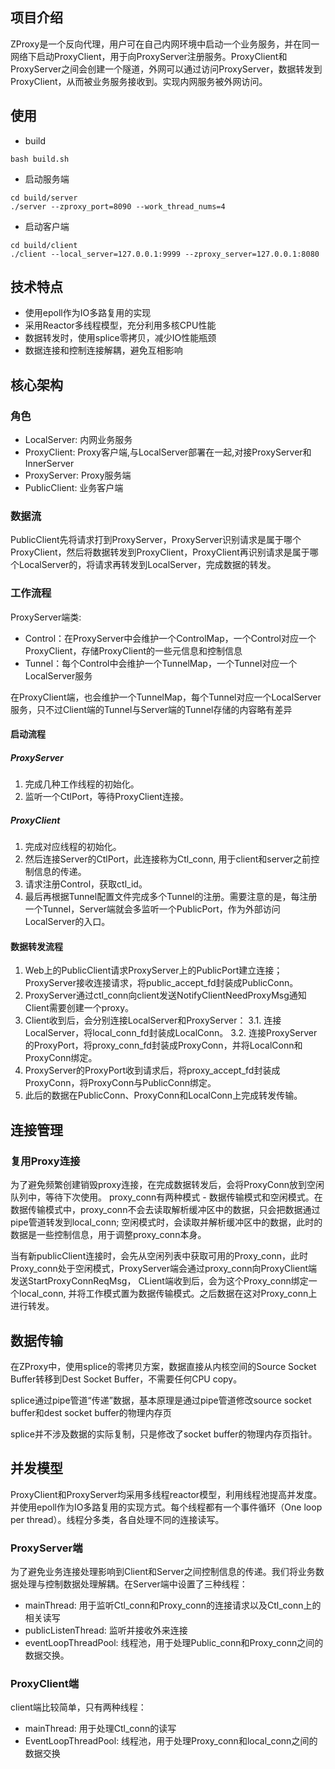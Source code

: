 ## 项目介绍
ZProxy是一个反向代理，用户可在自己内网环境中启动一个业务服务，并在同一网络下启动ProxyClient，用于向ProxyServer注册服务。ProxyClient和ProxyServer之间会创建一个隧道，外网可以通过访问ProxyServer，数据转发到ProxyClient，从而被业务服务接收到。实现内网服务被外网访问。

## 使用
- build
```
bash build.sh
```
- 启动服务端
```
cd build/server
./server --zproxy_port=8090 --work_thread_nums=4
```
- 启动客户端
```
cd build/client
./client --local_server=127.0.0.1:9999 --zproxy_server=127.0.0.1:8080
```
## 技术特点

- 使用epoll作为IO多路复用的实现
- 采用Reactor多线程模型，充分利用多核CPU性能
- 数据转发时，使用splice零拷贝，减少IO性能瓶颈
- 数据连接和控制连接解耦，避免互相影响


## 核心架构
### 角色
- LocalServer: 内网业务服务
- ProxyClient: Proxy客户端,与LocalServer部署在一起,对接ProxyServer和InnerServer
- ProxyServer: Proxy服务端
- PublicClient: 业务客户端

### 数据流
PublicClient先将请求打到ProxyServer，ProxyServer识别请求是属于哪个ProxyClient，然后将数据转发到ProxyClient，ProxyClient再识别请求是属于哪个LocalServer的，将请求再转发到LocalServer，完成数据的转发。



### 工作流程

ProxyServer端类:

- Control：在ProxyServer中会维护一个ControlMap，一个Control对应一个ProxyClient，存储ProxyClient的一些元信息和控制信息
- Tunnel：每个Control中会维护一个TunnelMap，一个Tunnel对应一个LocalServer服务

在ProxyClient端，也会维护一个TunnelMap，每个Tunnel对应一个LocalServer服务，只不过Client端的Tunnel与Server端的Tunnel存储的内容略有差异

#### 启动流程
##### ProxyServer
1. 完成几种工作线程的初始化。
2. 监听一个CtlPort，等待ProxyClient连接。

##### ProxyClient
1. 完成对应线程的初始化。
2. 然后连接Server的CtlPort，此连接称为Ctl_conn, 用于client和server之前控制信息的传递。
3. 请求注册Control，获取ctl_id。
4. 最后再根据Tunnel配置文件完成多个Tunnel的注册。需要注意的是，每注册一个Tunnel，Server端就会多监听一个PublicPort，作为外部访问LocalServer的入口。

#### 数据转发流程
1. Web上的PublicClient请求ProxyServer上的PublicPort建立连接；ProxyServer接收连接请求，将public_accept_fd封装成PublicConn。
2. ProxyServer通过ctl_conn向client发送NotifyClientNeedProxyMsg通知Client需要创建一个proxy。
3. Client收到后，会分别连接LocalServer和ProxyServer：
    3.1. 连接LocalServer，将local_conn_fd封装成LocalConn。
    3.2. 连接ProxyServer的ProxyPort，将proxy_conn_fd封装成ProxyConn，并将LocalConn和ProxyConn绑定。
4. ProxyServer的ProxyPort收到请求后，将proxy_accept_fd封装成ProxyConn，将ProxyConn与PublicConn绑定。
5. 此后的数据在PublicConn、ProxyConn和LocalConn上完成转发传输。


## 连接管理
### 复用Proxy连接
为了避免频繁创建销毁proxy连接，在完成数据转发后，会将ProxyConn放到空闲队列中，等待下次使用。
proxy_conn有两种模式 - 数据传输模式和空闲模式。在数据传输模式中，proxy_conn不会去读取解析缓冲区中的数据，只会把数据通过pipe管道转发到local_conn; 空闲模式时，会读取并解析缓冲区中的数据，此时的数据是一些控制信息，用于调整proxy_conn本身。

当有新publicClient连接时，会先从空闲列表中获取可用的Proxy_conn，此时Proxy_conn处于空闲模式，ProxyServer端会通过proxy_conn向ProxyClient端发送StartProxyConnReqMsg，
CLient端收到后，会为这个Proxy_conn绑定一个local_conn, 并将工作模式置为数据传输模式。之后数据在这对Proxy_conn上进行转发。

## 数据传输

在ZProxy中，使用splice的零拷贝方案，数据直接从内核空间的Source Socket Buffer转移到Dest Socket Buffer，不需要任何CPU copy。

splice通过pipe管道“传递”数据，基本原理是通过pipe管道修改source socket buffer和dest socket buffer的物理内存页

splice并不涉及数据的实际复制，只是修改了socket buffer的物理内存页指针。

## 并发模型
ProxyClient和ProxyServer均采用多线程reactor模型，利用线程池提高并发度。并使用epoll作为IO多路复用的实现方式。每个线程都有一个事件循环（One loop per thread）。线程分多类，各自处理不同的连接读写。

### ProxyServer端
为了避免业务连接处理影响到Client和Server之间控制信息的传递。我们将业务数据处理与控制数据处理解耦。在Server端中设置了三种线程：
- mainThread: 用于监听Ctl_conn和Proxy_conn的连接请求以及Ctl_conn上的相关读写
- publicListenThread: 监听并接收外来连接
- eventLoopThreadPool: 线程池，用于处理Public_conn和Proxy_conn之间的数据交换。

### ProxyClient端
client端比较简单，只有两种线程：
- mainThread: 用于处理Ctl_conn的读写
- EventLoopThreadPool: 线程池，用于处理Proxy_conn和local_conn之间的数据交换


